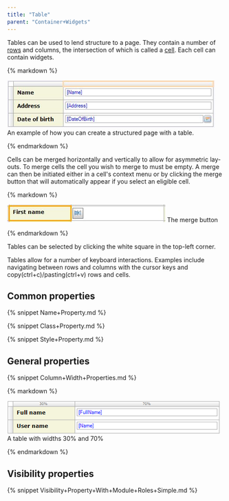 ```yaml
---
title: "Table"
parent: "Container+Widgets"
---
```



Tables can be used to lend structure to a page. They contain a number of [rows](Table+row) and columns, the intersection of which is called a [cell](Table+cell). Each cell can contain widgets.

<div class="alert alert-info">{% markdown %}

![](attachments/16713853/16843973.jpg)
An example of how you can create a structured page with a table.

{% endmarkdown %}</div>

Cells can be merged horizontally and vertically to allow for asymmetric lay-outs. To merge cells the cell you wish to merge to must be empty. A merge can then be initiated either in a cell's context menu or by clicking the merge button that will automatically appear if you select an eligible cell.

<div class="alert alert-info">{% markdown %}

![](attachments/16713853/16843971.jpg)
The merge button

{% endmarkdown %}</div>

Tables can be selected by clicking the white square in the top-left corner.

Tables allow for a number of keyboard interactions. Examples include navigating between rows and columns with the cursor keys and copy(ctrl+c)/pasting(ctrl+v) rows and cells.

## Common properties

{% snippet Name+Property.md %}

{% snippet Class+Property.md %}

{% snippet Style+Property.md %}

## General properties

{% snippet Column+Width+Properties.md %}

<div class="alert alert-info">{% markdown %}

![](attachments/16713853/16843970.png)
A table with widths 30% and 70%

{% endmarkdown %}</div>

## Visibility properties

{% snippet Visibility+Property+With+Module+Roles+Simple.md %}
